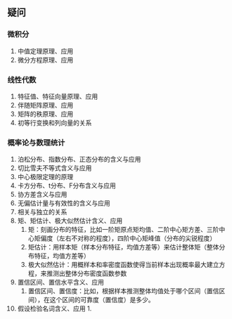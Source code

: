 ## 疑问
### 微积分
1. 中值定理原理、应用
2. 微分方程原理、应用
### 线性代数
1. 特征值、特征向量原理、应用
2. 伴随矩阵原理、应用
3. 矩阵的秩原理、应用
4. 初等行变换和列向量的关系
### 概率论与数理统计
1. 泊松分布、指数分布、正态分布的含义与应用
2. 切比雪夫不等式含义与应用
3. 中心极限定理的原理
4. 卡方分布、t分布、F分布含义与应用
5. 协方差含义与应用
6. 无偏估计量与有效性的含义与应用
7. 相关与独立的关系
8. 矩、矩估计、极大似然估计含义、应用
    1. 矩：刻画分布的特征，比如一阶矩原点矩均值、二阶中心矩方差、三阶中心矩偏度（左右不对称的程度），四阶中心矩峰值（分布的尖锐程度）
    2. 矩估计：用样本矩（样本分布特征，均值方差等）来估计整体矩（整体分布特征，均值方差等）
    3. 极大似然估计：用概样本和率密度函数使得当前样本出现概率最大建立方程，来推测出整体分布密度函数参数
10. 置信区间、置信水平含义、应用
    1. 置信区间、置信度：比如，根据样本推测整体均值处于哪个区间（置信区间），在这个区间的可靠度（置信度）是多少。
11. 假设检验名词含义、应用
    1. 
